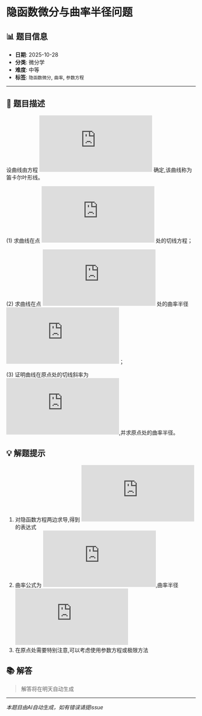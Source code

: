 # 隐函数微分与曲率半径问题

## 📊 题目信息

- **日期**: 2025-10-28
- **分类**: 微分学
- **难度**: 中等
- **标签**: `隐函数微分`, `曲率`, `参数方程`

---

## 📝 题目描述

设曲线由方程 ![equation](https://latex.codecogs.com/svg.latex?x%5E3%20%2B%20y%5E3%20-%203xy%20%3D%200) 确定,该曲线称为笛卡尔叶形线。

(1) 求曲线在点 ![equation](https://latex.codecogs.com/svg.latex?%5Cleft(%5Cfrac%7B3%7D%7B2%7D%2C%20%5Cfrac%7B3%7D%7B2%7D%5Cright)) 处的切线方程；

(2) 求曲线在点 ![equation](https://latex.codecogs.com/svg.latex?%5Cleft(%5Cfrac%7B3%7D%7B2%7D%2C%20%5Cfrac%7B3%7D%7B2%7D%5Cright)) 处的曲率半径 ![equation](https://latex.codecogs.com/svg.latex?R)；

(3) 证明曲线在原点处的切线斜率为 ![equation](https://latex.codecogs.com/svg.latex?0),并求原点处的曲率半径。

## 💡 解题提示

1. 对隐函数方程两边求导,得到 ![equation](https://latex.codecogs.com/svg.latex?y') 的表达式
2. 曲率公式为 ![equation](https://latex.codecogs.com/svg.latex?%5Ckappa%20%3D%20%5Cfrac%7B%7Cy''%7C%7D%7B(1%2B(y')%5E2)%5E%7B3%2F2%7D%7D),曲率半径 ![equation](https://latex.codecogs.com/svg.latex?R%20%3D%20%5Cfrac%7B1%7D%7B%5Ckappa%7D)
3. 在原点处需要特别注意,可以考虑使用参数方程或极限方法

## 📚 解答

> 解答将在明天自动生成

---

*本题目由AI自动生成，如有错误请提issue*

